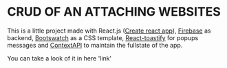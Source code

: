 # CRUD OF AN ATTACHING WEBSITES

This is a little project made with React.js ([Create react app](http://create-react-app.dev/ "Create react app")), [Firebase](http://firebase.google.com/ "Firebase") as backend, [Bootswatch](http://bootswatch.com/ "Bootswatch") as a CSS template, [React-toastify](http://fkhadra.github.io/react-toastify "React-toastify") for popups messages and [ContextAPI](https://reactjs.org/docs/context.html "ContextAPI") to maintain the fullstate of the app.

You can take a look of it in here 'link'